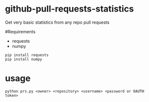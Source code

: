 # github-pull-requests-statistics
Get very basic statistics from any repo pull requests

#Requirements
* requests
* numpy
```
pip install requests
pip install numpy
```

# usage
```
python prs.py <owner> <repository> <username> <password or OAUTH token>
```
